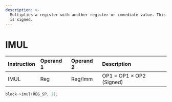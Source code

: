 ```yaml
---
description: >-
  Multiplies a register with another register or immediate value. This operation
  is signed.
---
```


# IMUL

| Instruction | Operand 1 | Operand 2 | Description |
| :--- | :--- | :--- | :--- |
| IMUL | Reg | Reg/Imm | OP1 = OP1 × OP2 \(Signed\) |

```cpp
block->imul(REG_SP, 2);
```



